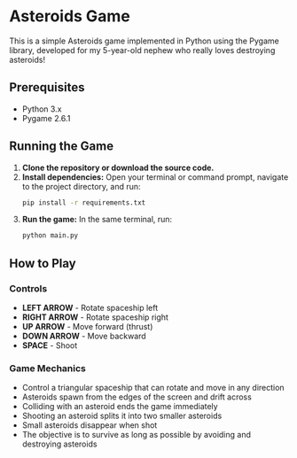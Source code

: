 # Asteroids Game

This is a simple Asteroids game implemented in Python using the Pygame library, developed for my 5-year-old nephew who really loves destroying asteroids!

## Prerequisites

*   Python 3.x
*   Pygame 2.6.1

## Running the Game

1.  **Clone the repository or download the source code.**
2.  **Install dependencies:**
    Open your terminal or command prompt, navigate to the project directory, and run:
    ```bash
    pip install -r requirements.txt
    ```
3.  **Run the game:**
    In the same terminal, run:
    ```bash
    python main.py
    ```

## How to Play

### Controls
*   **LEFT ARROW** - Rotate spaceship left
*   **RIGHT ARROW** - Rotate spaceship right  
*   **UP ARROW** - Move forward (thrust)
*   **DOWN ARROW** - Move backward
*   **SPACE** - Shoot

### Game Mechanics
*   Control a triangular spaceship that can rotate and move in any direction
*   Asteroids spawn from the edges of the screen and drift across
*   Colliding with an asteroid ends the game immediately
*   Shooting an asteroid splits it into two smaller asteroids
*   Small asteroids disappear when shot
*   The objective is to survive as long as possible by avoiding and destroying asteroids 